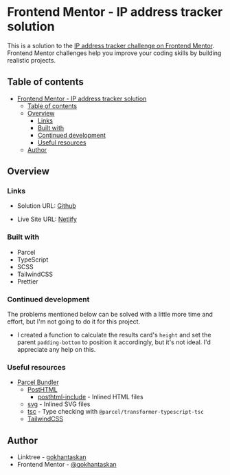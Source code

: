 # Frontend Mentor - IP address tracker solution

This is a solution to the [IP address tracker challenge on Frontend Mentor](https://www.frontendmentor.io/challenges/ip-address-tracker-I8-0yYAH0). Frontend Mentor challenges help you improve your coding skills by building realistic projects.

## Table of contents

- [Frontend Mentor - IP address tracker solution](#frontend-mentor---ip-address-tracker-solution)
  - [Table of contents](#table-of-contents)
  - [Overview](#overview)
    - [Links](#links)
    - [Built with](#built-with)
    - [Continued development](#continued-development)
    - [Useful resources](#useful-resources)
  - [Author](#author)

## Overview

### Links

- Solution URL: [Github](https://github.com/gokhantaskan/ip-tracker-fm)

- Live Site URL: [Netlify](https://idyllic-twilight-1b698a.netlify.app/)

### Built with

- Parcel
- TypeScript
- SCSS
- TailwindCSS
- Prettier

### Continued development

The problems mentioned below can be solved with a little more time and effort, but I'm not going to do it for this project.

- I created a function to calculate the results card's `height` and set the parent `padding-bottom` to position it accordingly, but it's not ideal. I'd appreciate any help on this.

### Useful resources

- [Parcel Bundler](https://parceljs.org)
  - [PostHTML](https://parceljs.org/languages/html/#posthtml)
    - [posthtml-include](https://github.com/posthtml/posthtml-include) - Inlined HTML files
  - [svg](https://parceljs.org/languages/svg/#inlining-as-a-string) - Inlined SVG files
  - [tsc](https://parceljs.org/languages/typescript/#tsc) - Type checking with `@parcel/transformer-typescript-tsc`
  - [TailwindCSS](https://parceljs.org/recipes/react/#tailwind-css)

## Author

- Linktree - [gokhantaskan](https://linktr.ee/gokhantaskan)
- Frontend Mentor - [@gokhantaskan](https://www.frontendmentor.io/profile/gokhantaskan)
